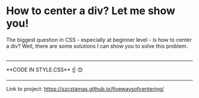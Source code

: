 # How to center a div? Let me show you!
The biggest question in CSS - especially at beginner level - is how to center a div? Well, there are some solutions I can show you to solve this problem.<br><br>
<hr>
**CODE IN STYLE.CSS** ☝ 😊
<hr>
Link to project: <a href="https://szcstamas.github.io/fivewaysofcentering/">https://szcstamas.github.io/fivewaysofcentering/</a>
